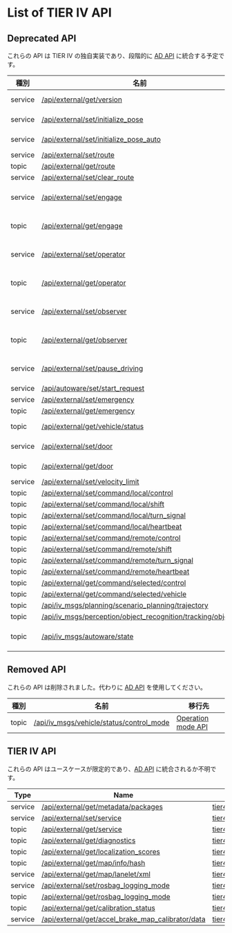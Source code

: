 # List of TIER IV API

## Deprecated API

これらの API は TIER IV の独自実装であり、段階的に [AD API](../ad-api/list/index.md) に統合する予定です。

| 種別    | 名前                                                                                                                           | 移行先                                                                                                                                            | 移行ガイド                                                                                                                                         |
| ------- | ------------------------------------------------------------------------------------------------------------------------------ | ------------------------------------------------------------------------------------------------------------------------------------------------- | -------------------------------------------------------------------------------------------------------------------------------------------------- |
| service | [/api/external/get/version](./api/external/get/version.md)                                                                     | [Interface API](https://autowarefoundation.github.io/autoware-documentation/main/design/autoware-interfaces/ad-api/features/interface/)           | -                                                                                                                                                  |
| service | [/api/external/set/initialize_pose](./api/external/set/initialize_pose.md)                                                     | [Localization API](https://autowarefoundation.github.io/autoware-documentation/main/design/autoware-interfaces/ad-api/features/localization/)     | -                                                                                                                                                  |
| service | [/api/external/set/initialize_pose_auto](./api/external/set/initialize_pose_auto.md)                                           | [Localization API](https://autowarefoundation.github.io/autoware-documentation/main/design/autoware-interfaces/ad-api/features/localization/)     | -                                                                                                                                                  |
| service | [/api/external/set/route](./api/external/set/route.md)                                                                         | [Routing API](https://autowarefoundation.github.io/autoware-documentation/main/design/autoware-interfaces/ad-api/features/routing/)               | -                                                                                                                                                  |
| topic   | [/api/external/get/route](./api/external/get/route.md)                                                                         | [Routing API](https://autowarefoundation.github.io/autoware-documentation/main/design/autoware-interfaces/ad-api/features/routing/)               | -                                                                                                                                                  |
| service | [/api/external/set/clear_route](./api/external/set/clear_route.md)                                                             | [Routing API](https://autowarefoundation.github.io/autoware-documentation/main/design/autoware-interfaces/ad-api/features/routing/)               | -                                                                                                                                                  |
| service | [/api/external/set/engage](./api/external/set/engage.md)                                                                       | [Operation mode API](https://autowarefoundation.github.io/autoware-documentation/main/design/autoware-interfaces/ad-api/features/operation_mode/) | [Operation mode compatibility](./migration/operation-mode.md)                                                                                      |
| topic   | [/api/external/get/engage](./api/external/get/engage.md)                                                                       | [Operation mode API](https://autowarefoundation.github.io/autoware-documentation/main/design/autoware-interfaces/ad-api/features/operation_mode/) | [Operation mode compatibility](./migration/operation-mode.md)                                                                                      |
| service | [/api/external/set/operator](./api/external/set/operator.md)                                                                   | [Operation mode API](https://autowarefoundation.github.io/autoware-documentation/main/design/autoware-interfaces/ad-api/features/operation_mode/) | [Operation mode compatibility](./migration/operation-mode.md)                                                                                      |
| topic   | [/api/external/get/operator](./api/external/get/operator.md)                                                                   | [Operation mode API](https://autowarefoundation.github.io/autoware-documentation/main/design/autoware-interfaces/ad-api/features/operation_mode/) | [Operation mode compatibility](./migration/operation-mode.md)                                                                                      |
| service | [/api/external/set/observer](./api/external/set/observer.md)                                                                   | [Operation mode API](https://autowarefoundation.github.io/autoware-documentation/main/design/autoware-interfaces/ad-api/features/operation_mode/) | [Operation mode compatibility](./migration/operation-mode.md)                                                                                      |
| topic   | [/api/external/get/observer](./api/external/get/observer.md)                                                                   | [Operation mode API](https://autowarefoundation.github.io/autoware-documentation/main/design/autoware-interfaces/ad-api/features/operation_mode/) | [Operation mode compatibility](./migration/operation-mode.md)                                                                                      |
| service | [/api/external/set/pause_driving](./api/external/set/pause_driving.md)                                                         | [Operation mode API](https://autowarefoundation.github.io/autoware-documentation/main/design/autoware-interfaces/ad-api/features/operation_mode/) | [Operation mode compatibility](./migration/operation-mode.md)                                                                                      |
| service | [/api/autoware/set/start_request](./api/autoware/set/start_request.md)                                                         | T.B.D.                                                                                                                                            | -                                                                                                                                                  |
| service | [/api/external/set/emergency](./api/external/set/emergency.md)                                                                 | T.B.D.                                                                                                                                            | -                                                                                                                                                  |
| topic   | [/api/external/get/emergency](./api/external/get/emergency.md)                                                                 | T.B.D.                                                                                                                                            | -                                                                                                                                                  |
| topic   | [/api/external/get/vehicle/status](./api/external/get/vehicle/status.md)                                                       | [Vehicle status API](https://autowarefoundation.github.io/autoware-documentation/main/design/autoware-interfaces/ad-api/features/vehicle-status/) | -                                                                                                                                                  |
| service | [/api/external/set/door](./api/external/set/door.md)                                                                           | [Vehicle doors API](https://autowarefoundation.github.io/autoware-documentation/main/design/autoware-interfaces/ad-api/features/vehicle-doors/)   | -                                                                                                                                                  |
| topic   | [/api/external/get/door](./api/external/get/door.md)                                                                           | [Vehicle doors API](https://autowarefoundation.github.io/autoware-documentation/main/design/autoware-interfaces/ad-api/features/vehicle-doors/)   | -                                                                                                                                                  |
| service | [/api/external/set/velocity_limit](./api/external/set/velocity_limit.md)                                                       | T.B.D.                                                                                                                                            | -                                                                                                                                                  |
| topic   | [/api/external/set/command/local/control](./api/external/set/command/local/control.md)                                         | T.B.D.                                                                                                                                            | -                                                                                                                                                  |
| topic   | [/api/external/set/command/local/shift](./api/external/set/command/local/shift.md)                                             | T.B.D.                                                                                                                                            | -                                                                                                                                                  |
| topic   | [/api/external/set/command/local/turn_signal](./api/external/set/command/local/turn_signal.md)                                 | T.B.D.                                                                                                                                            | -                                                                                                                                                  |
| topic   | [/api/external/set/command/local/heartbeat](./api/external/set/command/local/heartbeat.md)                                     | T.B.D.                                                                                                                                            | -                                                                                                                                                  |
| topic   | [/api/external/set/command/remote/control](./api/external/set/command/remote/control.md)                                       | T.B.D.                                                                                                                                            | -                                                                                                                                                  |
| topic   | [/api/external/set/command/remote/shift](./api/external/set/command/remote/shift.md)                                           | T.B.D.                                                                                                                                            | -                                                                                                                                                  |
| topic   | [/api/external/set/command/remote/turn_signal](./api/external/set/command/remote/turn_signal.md)                               | T.B.D.                                                                                                                                            | -                                                                                                                                                  |
| topic   | [/api/external/set/command/remote/heartbeat](./api/external/set/command/remote/heartbeat.md)                                   | T.B.D.                                                                                                                                            | -                                                                                                                                                  |
| topic   | [/api/external/get/command/selected/control](./api/external/get/command/selected/control.md)                                   | T.B.D.                                                                                                                                            | -                                                                                                                                                  |
| topic   | [/api/external/get/command/selected/vehicle](./api/external/get/command/selected/vehicle.md)                                   | T.B.D.                                                                                                                                            | -                                                                                                                                                  |
| topic   | [/api/iv_msgs/planning/scenario_planning/trajectory](./api/iv_msgs/planning/scenario_planning/trajectory.md)                   | T.B.D.                                                                                                                                            | -                                                                                                                                                  |
| topic   | [/api/iv_msgs/perception/object_recognition/tracking/objects](./api/iv_msgs/perception/object_recognition/tracking/objects.md) | T.B.D.                                                                                                                                            | -                                                                                                                                                  |
| topic   | [/api/iv_msgs/autoware/state](./api/iv_msgs/autoware/state.md)                                                                 | None                                                                                                                                              | [Autoware state compatibility](https://autowarefoundation.github.io/autoware.universe/main/system/autoware_default_adapi/document/autoware-state/) |

## Removed API

これらの API は削除されました。代わりに [AD API](../ad-api/list/index.md) を使用してください。

| 種別  | 名前                                                                                     | 移行先                                                                                                                                            |
| ----- | ---------------------------------------------------------------------------------------- | ------------------------------------------------------------------------------------------------------------------------------------------------- |
| topic | [/api/iv_msgs/vehicle/status/control_mode](./api/iv_msgs/vehicle/status/control_mode.md) | [Operation mode API](https://autowarefoundation.github.io/autoware-documentation/main/design/autoware-interfaces/ad-api/features/operation_mode/) |

## TIER IV API

これらの API はユースケースが限定的であり、[AD API](../ad-api/list/index.md) に統合されるか不明です。

| Type    | Name                                                                                                       | Data                                                                                                                                 |
| ------- | ---------------------------------------------------------------------------------------------------------- | ------------------------------------------------------------------------------------------------------------------------------------ |
| service | [/api/external/get/metadata/packages](./api/external/get/metadata/packages.md)                             | [tier4_external_api_msgs/srv/GetMetadataPackages](./type/tier4_external_api_msgs/srv/GetMetadataPackages.md)                         |
| service | [/api/external/set/service](./api/external/set/service.md)                                                 | [tier4_external_api_msgs/srv/SetService](./type/tier4_external_api_msgs/srv/SetService.md)                                           |
| topic   | [/api/external/get/service](./api/external/get/service.md)                                                 | [tier4_external_api_msgs/msg/Service](./type/tier4_external_api_msgs/msg/Service.md)                                                 |
| topic   | [/api/external/get/diagnostics](./api/external/get/diagnostics.md)                                         | [tier4_external_api_msgs/msg/ClassifiedDiagnostics](./type/tier4_external_api_msgs/msg/ClassifiedDiagnostics.md)                     |
| topic   | [/api/external/get/localization_scores](./api/external/get/localization_scores.md)                         | [tier4_external_api_msgs/msg/LocalizationScoreArray](./type/tier4_external_api_msgs/msg/LocalizationScoreArray.md)                   |
| topic   | [/api/external/get/map/info/hash](./api/external/get/map/info/hash.md)                                     | [tier4_external_api_msgs/msg/MapHash](./type/tier4_external_api_msgs/msg/MapHash.md)                                                 |
| service | [/api/external/get/map/lanelet/xml](./api/external/get/map/lanelet/xml.md)                                 | [tier4_external_api_msgs/srv/GetTextFile](./type/tier4_external_api_msgs/srv/GetTextFile.md)                                         |
| service | [/api/external/set/rosbag_logging_mode](./api/external/set/rosbag_logging_mode.md)                         | [tier4_external_api_msgs/srv/SetRosbagLoggingMode](./type/tier4_external_api_msgs/srv/SetRosbagLoggingMode.md)                       |
| topic   | [/api/external/get/rosbag_logging_mode](./api/external/get/rosbag_logging_mode.md)                         | [tier4_external_api_msgs/msg/RosbagLoggingMode](./type/tier4_external_api_msgs/msg/RosbagLoggingMode.md)                             |
| topic   | [/api/external/get/calibration_status](./api/external/get/calibration_status.md)                           | [tier4_external_api_msgs/msg/CalibrationStatusArray](./type/tier4_external_api_msgs/msg/CalibrationStatusArray.md)                   |
| service | [/api/external/get/accel_brake_map_calibrator/data](./api/external/get/accel_brake_map_calibrator/data.md) | [tier4_external_api_msgs/srv/GetAccelBrakeMapCalibrationData](./type/tier4_external_api_msgs/srv/GetAccelBrakeMapCalibrationData.md) |
